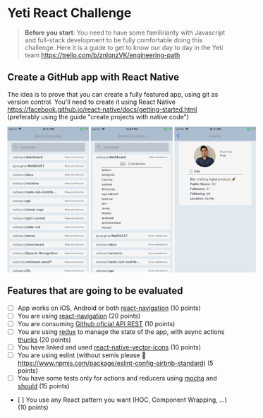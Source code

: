 # Yeti React Challenge

> **Before you start**:
> You need to have some familiriarity with Javascript and full-stack development to be fully comfortable doing this challenge. Here it is a guide to get to know our day to day in the Yeti team https://trello.com/b/znIqnzVK/engineering-path

## Create a GitHub app with React Native

The idea is to prove that you can create a fully featured app, using git as version control. You'll need to create it using React Native https://facebook.github.io/react-native/docs/getting-started.html (preferably using the guide "create projects with native code")

<div style="display: flex; align-items: flex-start;">
<img src="https://github.com/netbeast/yeti-coding-challenge/blob/master/screen1.png?raw=true" height="330" />&nbsp;
<img src="https://github.com/netbeast/yeti-coding-challenge/blob/master/screen2.png?raw=true" height="330" />&nbsp;
<img src="https://github.com/netbeast/yeti-coding-challenge/blob/master/screen3.png?raw=true" height="330" />&nbsp;
</div>

## Features that are going to be evaluated

- [ ] App works on iOS, Android or both [react-navigation](https://reactnavigation.org/) (10 points)
- [ ] You are using [react-navigation](https://reactnavigation.org/) (20 points)
- [ ] You are consuming [Github oficial API REST](https://developer.github.com/v3/) (10 points)
- [ ] You are using [redux](https://redux.js.org/) to manage the state of the app, with async actions [thunks](https://github.com/gaearon/redux-thunk) (20 points)
- [ ] You have linked and used [react-native-vector-icons](https://github.com/oblador/react-native-vector-icons) (10 points)
- [ ] You are using eslint (without semis please :eyes: https://www.npmjs.com/package/eslint-config-airbnb-standard) (5 points)
- [ ] You have some tests only for actions and reducers using [mocha](https://mochajs.org/) and [should](https://shouldjs.github.io/) (15 points)
- [ ] You use any React pattern you want (HOC, Component Wrapping, ...) (10 points)
